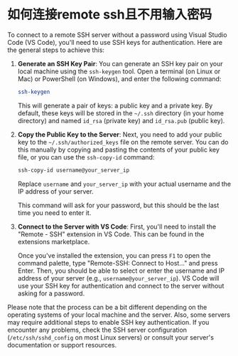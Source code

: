 # 如何连接remote ssh且不用输入密码

To connect to a remote SSH server without a password using Visual Studio Code (VS Code), you'll need to use SSH keys for authentication. Here are the general steps to achieve this:

1. **Generate an SSH Key Pair**:
   You can generate an SSH key pair on your local machine using the `ssh-keygen` tool. Open a terminal (on Linux or Mac) or PowerShell (on Windows), and enter the following command:

   ```bash
   ssh-keygen
   ```
   This will generate a pair of keys: a public key and a private key. By default, these keys will be stored in the `~/.ssh` directory (in your home directory) and named `id_rsa` (private key) and `id_rsa.pub` (public key).

2. **Copy the Public Key to the Server**:
   Next, you need to add your public key to the `~/.ssh/authorized_keys` file on the remote server. You can do this manually by copying and pasting the contents of your public key file, or you can use the `ssh-copy-id` command:

   ```bash
   ssh-copy-id username@your_server_ip
   ```
   Replace `username` and `your_server_ip` with your actual username and the IP address of your server.

   This command will ask for your password, but this should be the last time you need to enter it.

3. **Connect to the Server with VS Code**:
   First, you'll need to install the "Remote - SSH" extension in VS Code. This can be found in the extensions marketplace.

   Once you've installed the extension, you can press `F1` to open the command palette, type "Remote-SSH: Connect to Host..." and press Enter. Then, you should be able to select or enter the username and IP address of your server (e.g., `username@your_server_ip`). VS Code will use your SSH key for authentication and connect to the server without asking for a password.

Please note that the process can be a bit different depending on the operating systems of your local machine and the server. Also, some servers may require additional steps to enable SSH key authentication. If you encounter any problems, check the SSH server configuration (`/etc/ssh/sshd_config` on most Linux servers) or consult your server's documentation or support resources.
